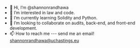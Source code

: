 - 👋 Hi, I’m @shannonrandhawa
- 👀 I’m interested in law and code.
- 🌱 I’m currently learning Solidity and Python.
- 💞️ I’m looking to collaborate on audits, back-end, and front-end development. 
- 📫 How to reach me --- send me an email! shannonrandhawa@uchastings.eu

<!---
shannonrandhawa/shannonrandhawa is a ✨ special ✨ repository because its `README.md` (this file) appears on your GitHub profile.
You can click the Preview link to take a look at your changes.
--->
